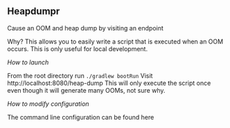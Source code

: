## Heapdumpr

Cause an OOM and heap dump by visiting an endpoint

Why? This allows you to easily write a script that is executed when an OOM occurs. This is only useful for local development.

*How to launch*

From the root directory run `./gradlew bootRun`
Visit http://localhost:8080/heap-dump
This will only execute the script once even though it will generate many OOMs, not sure why.

*How to modify configuration*

The command line configuration can be found here

